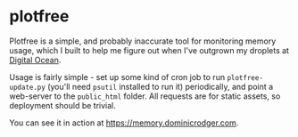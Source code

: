 # plotfree

Plotfree is a simple, and probably inaccurate tool for monitoring
memory usage, which I built to help me figure out when I've outgrown
my droplets at [Digital Ocean][digital-ocean].

Usage is fairly simple - set up some kind of cron job to run
`plotfree-update.py` (you'll need `psutil` installed to run it)
periodically, and point a web-server to the `public_html` folder. All
requests are for static assets, so deployment should be trivial.

You can see it in action at https://memory.dominicrodger.com.

[digital-ocean]: http://www.digitalocean.com "Get hosting from Digital Ocean"
